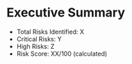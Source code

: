 # Executive Summary

- Total Risks Identified: X
- Critical Risks: Y
- High Risks: Z
- Risk Score: XX/100 (calculated)
